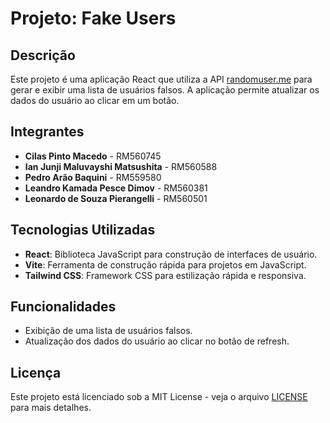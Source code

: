 # Projeto: Fake Users

## Descrição
Este projeto é uma aplicação React que utiliza a API [randomuser.me](https://randomuser.me/) para gerar e exibir uma lista de usuários falsos. A aplicação permite atualizar os dados do usuário ao clicar em um botão.

## Integrantes
- **Cilas Pinto Macedo** - RM560745
- **Ian Junji Maluvayshi Matsushita** - RM560588
- **Pedro Arão Baquini** - RM559580
- **Leandro Kamada Pesce Dimov** - RM560381
- **Leonardo de Souza Pierangelli** - RM560501

## Tecnologias Utilizadas
- **React**: Biblioteca JavaScript para construção de interfaces de usuário.
- **Vite**: Ferramenta de construção rápida para projetos em JavaScript.
- **Tailwind CSS**: Framework CSS para estilização rápida e responsiva.

## Funcionalidades
- Exibição de uma lista de usuários falsos.
- Atualização dos dados do usuário ao clicar no botão de refresh.

## Licença
Este projeto está licenciado sob a MIT License - veja o arquivo [LICENSE](LICENSE) para mais detalhes.


